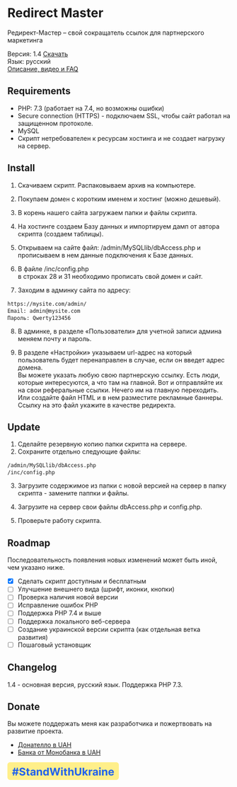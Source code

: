 # Redirect Master

Редирект-Мастер – свой сокращатель ссылок для партнерского маркетинга

Версия: 1.4 [Скачать](https://github.com/pekarskyi/RedirectMaster/releases)<br>
Язык: русский<br>
[Описание, видео и FAQ](https://inwebpress.com/redirekt-master-svoj-sokrashhatel-ssylok/)

## Requirements

- PHP: 7.3 (работает на 7.4, но возможны ошибки)
- Secure connection (HTTPS) - подключаем SSL, чтобы сайт работал на защищенном протоколе.
- MySQL
- Скрипт нетребователен к ресурсам хостинга и не создает нагрузку на сервер.

## Install

1. Скачиваем скрипт. Распаковываем архив на компьютере.

2. Покупаем домен с коротким именем и хостинг (можно дешевый).

3. В корень нашего сайта загружаем папки и файлы скрипта.

4. На хостинге создаем Базу данных и импортируем дамп от автора скрипта (создаем таблицы).

5. Открываем на сайте файл: /admin/MySQLlib/dbAccess.php и прописываем в нем данные подключения к Базе данных.

6. В файле /inc/config.php<br>
в строках 28 и 31 необходимо прописать свой домен и сайт.

7. Заходим в админку сайта по адресу:
```
https://mysite.com/admin/
Email: admin@mysite.com
Пароль: Qwerty123456
```

8. В админке, в разделе «Пользователи» для учетной записи админа меняем почту и пароль.

9. В разделе «Настройки» указываем url-адрес на который пользователь будет перенаправлен в случае, если он введет адрес домена.<br>
Вы можете указать любую свою партнерскую ссылку. Есть люди, которые интересуются, а что там на главной. Вот и отправляйте их на свои реферальные ссылки. Нечего им на главную переходить. Или создайте файл HTML и в нем разместите рекламные баннеры. Ссылку на это файл укажите в качестве редиректа.

## Update

1. Сделайте резервную копию папки скрипта на сервере.
2. Сохраните отдельно следующие файлы: 

```
/admin/MySQLlib/dbAccess.php
/inc/config.php
```
3. Загрузите содержимое из папки с новой версией на сервер в папку скрипта - замените паппки и файлы.

4. Загрузите на сервер свои файлы dbAccess.php и config.php.

5. Проверьте работу скрипта.

## Roadmap

Последовательность появления новых изменений может быть иной, чем указано ниже.

- [X] Сделать скрипт доступным и бесплатным
- [ ] Улучшение внешнего вида (шрифт, иконки, кнопки)
- [ ] Проверка наличия новой версии
- [ ] Исправление ошибок PHP
- [ ] Поддержка PHP 7.4 и выше
- [ ] Поддержка локального веб-сервера
- [ ] Создание украинской версии скрипта (как отдельная ветка развития)
- [ ] Пошаговый установщик

## Changelog

1.4 - основная версия, русский язык. Поддержка PHP 7.3.

## Donate

Вы можете поддержать меня как разработчика и пожертвовать на развитие проекта.

- [Донателло в UAH](https://donatello.to/inwebpress)
- [Банка от Монобанка в UAH](https://send.monobank.ua/jar/A6cy9eBtcB)

[![Stand With Ukraine](https://raw.githubusercontent.com/vshymanskyy/StandWithUkraine/main/badges/StandWithUkraine.svg)](https://sitex.me/standwithukraine)